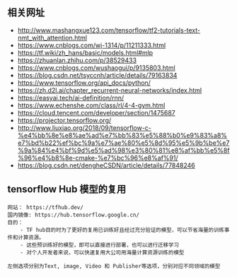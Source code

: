 ## 相关网址
- http://www.mashangxue123.com/tensorflow/tf2-tutorials-text-nmt_with_attention.html
- https://www.cnblogs.com/wj-1314/p/11211333.html
- https://tf.wiki/zh_hans/basic/models.html#mlp
- https://zhuanlan.zhihu.com/p/38529433
- https://www.cnblogs.com/wushaogui/p/9135803.html
- https://blog.csdn.net/tsyccnh/article/details/79163834
- https://www.tensorflow.org/api_docs/python/
- https://zh.d2l.ai/chapter_recurrent-neural-networks/index.html
- https://easyai.tech/ai-definition/rnn/
- https://www.echenshe.com/class/rl/4-4-gym.html
- https://cloud.tencent.com/developer/section/1475687
- https://projector.tensorflow.org/
- http://www.liuxiao.org/2018/09/tensorflow-c-%e4%bb%8e%e8%ae%ad%e7%bb%83%e5%88%b0%e9%83%a8%e7%bd%b22%ef%bc%9a%e7%ae%80%e5%8d%95%e5%9b%be%e7%9a%84%e4%bf%9d%e5%ad%98%e3%80%81%e8%af%bb%e5%8f%96%e4%b8%8e-cmake-%e7%bc%96%e8%af%91/
- https://blog.csdn.net/dengheCSDN/article/details/77848246

## tensorflow Hub 模型的复用
    网站： https://tfhub.dev/
    国内镜像: https://hub.tensorflow.google.cn/
    目的： 
        - TF hub目的时为了更好的复用已训练好且经过充分验证的模型，可以节省海量的训练事件和计算资源。
        - 这些预训练好的模型，即可以直接进行部署，也可以进行迁移学习
        - 对个人开发者来说，可以快速复用大公司用海量计算资源训练的模型
    
    左侧选项分别为Text, image, Video 和 Publisher等选项，分别对应不同领域的模型

